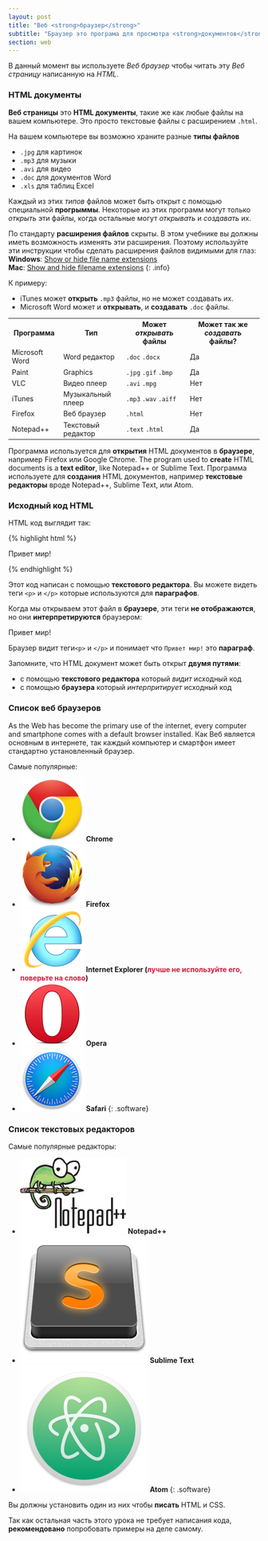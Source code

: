```yaml
---
layout: post
title: "Веб <strong>браузер</strong>"
subtitle: "Браузер это програма для просмотра <strong>документов</strong>. Каких документов? <strong>Веб страниц</strong>."
section: web
---
```


В данный момент вы используете _Веб браузер_ чтобы читать эту _Веб страницу_ написанную на _HTML_.

### HTML документы

**Веб страницы** это **HTML документы**, такие же как любые файлы на вашем компьютере. Это просто текстовые файлы с расширением `.html`.

На вашем компьютере вы возможно храните разные **типы файлов**

* `.jpg` для картинок
* `.mp3` для музыки
* `.avi` для видео
* `.doc` для документов Word
* `.xls` для таблиц Excel

Каждый из этих _типов_ файлов может быть открыт с помощью специальной **прогрыммы**. Некоторые из этих программ могут только _открыть_ эти файлы, когда остальные могут _открывать_ и _создавать_ их.

По стандарту **расширения файлов** скрыты. В этом учебнике вы должны иметь возможность изменять эти расширения. Поэтому используйте эти инструкции чтобы сделать расширения файлов видимыми для глаз:
**Windows**: [Show or hide file name extensions](http://windows.microsoft.com/en-us/windows/show-hide-file-name-extensions)  
**Mac**: [Show and hide filename extensions](https://support.apple.com/kb/PH10845?locale=en_US)
{: .info}

К примеру:

* iTunes может **открыть** `.mp3` файлы, но не может создавать их.
* Microsoft Word может и **открывать**, и  **создавать** `.doc` файлы.

<div class="table">
  <table>
    <tr>
      <th>Программа</th>
      <th>Тип</th>
      <th>
        Может <em>открывать</em> файлы
      </th>
      <th>
        Может так же <em>создавать</em> файлы?
      </th>
    </tr>
    <tr>
      <td>Microsoft Word</td>
      <td>Word редактор</td>
      <td>
        <code>.doc</code>
        <code>.docx</code>
      </td>
      <td class="yes"><span>Да</span></td>
    </tr>
    <tr>
      <td>Paint</td>
      <td>Graphics</td>
      <td>
        <code>.jpg</code>
        <code>.gif</code>
        <code>.bmp</code>
      </td>
      <td class="yes"><span>Да</span></td>
    </tr>
    <tr>
      <td>VLC</td>
      <td>Видео плеер</td>
      <td>
        <code>.avi</code>
        <code>.mpg</code>
      </td>
      <td class="no">Нет</td>
    </tr>
    <tr>
      <td>iTunes</td>
      <td>Музыкальный плеер</td>
      <td>
        <code>.mp3</code>
        <code>.wav</code>
        <code>.aiff</code>
      </td>
      <td class="no">Нет</td>
    </tr>
    <tr>
      <td>Firefox</td>
      <td>Веб браузер</td>
      <td>
        <code>.html</code>
      </td>
      <td class="no">Нет</td>
    </tr>
    <tr>
      <td>Notepad++</td>
      <td>Текстовый редактор</td>
      <td>
        <code>.text</code>
        <code>.html</code>
      </td>
      <td class="yes"><span>Да</span></td>
    </tr>
  </table>
</div>

Программа используется для **открытия** HTML документов в **браузере**, например Firefox или Google Chrome.
The program used to **create** HTML documents is a **text editor**, like Notepad++ or Sublime Text.
Программа используете для **создания** HTML документов, например **текстовые редакторы** вроде Notepad++, Sublime Text, или Atom.

### Исходный код HTML

HTML код выглядит так:

{% highlight html %}
<p>Привет мир!</p>
{% endhighlight %}

Этот код написан с помощью **текстового редактора**. Вы можете видеть теги `<p>` и `</p>` которые используются для **параграфов**.

Когда мы открываем этот файл в **браузере**, эти теги **не отображаются**, но они **интерпретируются** браузером:

<div class="result">
  <p>Привет мир!</p>
</div>

Браузер видит теги`<p>` и `</p>` и понимает что `Привет мир!` это **параграф**.

Запомните, что HTML документ может быть открыт **двумя путями**:

* с помощью **текстового редактора** который _видит_ исходный код
* с помощью **браузера** который _интерпритирует_ исходный код

### Список веб браузеров

As the Web has become the primary use of the internet, every computer and smartphone comes with a default browser installed.
Как Веб является основным в интернете, так каждый компьютер и смартфон имеет стандартно установленный браузер.

Самые популярные:

* [![Chrome](/images/web-browsers/chrome.png)](http://www.google.com/chrome/) **Chrome**
* [![Firefox](/images/web-browsers/firefox.png)](https://www.mozilla.org/firefox/) **Firefox**
* [![Internet Explorer](/images/web-browsers/internet-explorer.png)](https://www.microsoft.com/download/internet-explorer.aspx) **Internet Explorer (<span style="color: crimson">лучше не используйте его, поверьте на слово</span>)**
* [![Opera](/images/web-browsers/opera.png)](http://www.opera.com/) **Opera**
* [![Safari](/images/web-browsers/safari.png)](http://www.apple.com/safari/) **Safari**
{: .software}

### Список текстовых редакторов

Самые популярные редакторы:

* [![Notepad++](/images/text-editors/notepad-plus-plus.png)](https://notepad-plus-plus.org/) **Notepad++**
* [![Sublime Text](/images/text-editors/sublime-text.png)](http://www.sublimetext.com/) **Sublime Text**
* [![Sublime Text](/images/text-editors/atom.png)](http://www.atom.io/) **Atom**
{: .software}

Вы должны установить один из них чтобы **писать** HTML и CSS.

Так как остальная часть этого урока не требует написания кода, **рекомендовано** попробовать примеры на деле самому.
